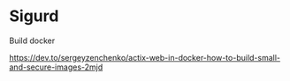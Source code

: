 # Sigurd

Build docker

https://dev.to/sergeyzenchenko/actix-web-in-docker-how-to-build-small-and-secure-images-2mjd
